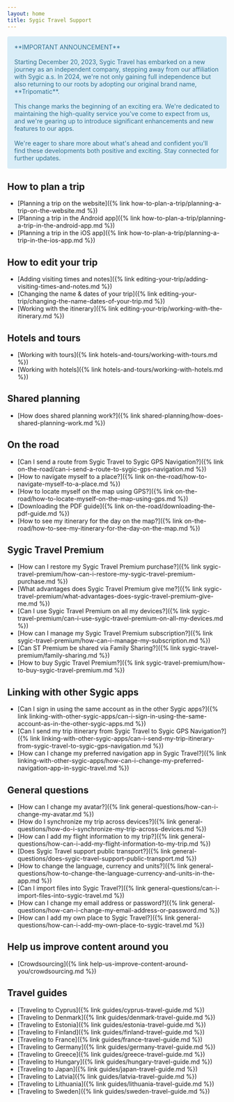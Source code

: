 ```yaml
---
layout: home
title: Sygic Travel Support
---
```



<div markdown="span" style="margin-bottom: 10px; margin-top: 10px; overflow: hidden; color: #31708f; background-color: #d9edf7; border-color: #bce8f1; padding: 15px; border: 1px solid transparent; border-radius: 4px;">
**IMPORTANT ANNOUNCEMENT**
<br />
<br />
Starting December 20, 2023, Sygic Travel has embarked on a new journey as an independent company, stepping away from our affiliation with Sygic a.s. In 2024, we're not only gaining full independence but also returning to our roots by adopting our original brand name, **Tripomatic**.
<br />
<br />
This change marks the beginning of an exciting era. We're dedicated to maintaining the high-quality service you've come to expect from us, and we're gearing up to introduce significant enhancements and new features to our apps.
<br />
<br />
We're eager to share more about what's ahead and confident you'll find these developments both positive and exciting. Stay connected for further updates.
</div>


## How to plan a trip
- [Planning a trip on the website]({% link how-to-plan-a-trip/planning-a-trip-on-the-website.md %})
- [Planning a trip in the Android app]({% link how-to-plan-a-trip/planning-a-trip-in-the-android-app.md %})
- [Planning a trip in the iOS app]({% link how-to-plan-a-trip/planning-a-trip-in-the-ios-app.md %})

## How to edit your trip
- [Adding visiting times and notes]({% link editing-your-trip/adding-visiting-times-and-notes.md %})
- [Changing the name & dates of your trip]({% link editing-your-trip/changing-the-name-dates-of-your-trip.md %})
- [Working with the itinerary]({% link editing-your-trip/working-with-the-itinerary.md %})

## Hotels and tours
- [Working with tours]({% link hotels-and-tours/working-with-tours.md %})
- [Working with hotels]({% link hotels-and-tours/working-with-hotels.md %})

## Shared planning
- [How does shared planning work?]({% link shared-planning/how-does-shared-planning-work.md %})

## On the road
- [Can I send a route from Sygic Travel to Sygic GPS Navigation?]({% link on-the-road/can-i-send-a-route-to-sygic-gps-navigation.md %})
- [How to navigate myself to a place?]({% link on-the-road/how-to-navigate-myself-to-a-place.md %})
- [How to locate myself on the map using GPS?]({% link on-the-road/how-to-locate-myself-on-the-map-using-gps.md %})
- [Downloading the PDF guide]({% link on-the-road/downloading-the-pdf-guide.md %})
- [How to see my itinerary for the day on the map?]({% link on-the-road/how-to-see-my-itinerary-for-the-day-on-the-map.md %})

## Sygic Travel Premium
- [How can I restore my Sygic Travel Premium purchase?]({% link sygic-travel-premium/how-can-i-restore-my-sygic-travel-premium-purchase.md %})
- [What advantages does Sygic Travel Premium give me?]({% link sygic-travel-premium/what-advantages-does-sygic-travel-premium-give-me.md %})
- [Can I use Sygic Travel Premium on all my devices?]({% link sygic-travel-premium/can-i-use-sygic-travel-premium-on-all-my-devices.md %})
- [How can I manage my Sygic Travel Premium subscription?]({% link sygic-travel-premium/how-can-i-manage-my-subscription.md %})
- [Can ST Premium be shared via Family Sharing?]({% link sygic-travel-premium/family-sharing.md %})
- [How to buy Sygic Travel Premium?]({% link sygic-travel-premium/how-to-buy-sygic-travel-premium.md %})

## Linking with other Sygic apps
- [Can I sign in using the same account as in the other Sygic apps?]({% link linking-with-other-sygic-apps/can-i-sign-in-using-the-same-account-as-in-the-other-sygic-apps.md %})
- [Can I send my trip itinerary from Sygic Travel to Sygic GPS Navigation?]({% link linking-with-other-sygic-apps/can-i-send-my-trip-itinerary-from-sygic-travel-to-sygic-gps-navigation.md %})
- [How can I change my preferred navigation app in Sygic Travel?]({% link linking-with-other-sygic-apps/how-can-i-change-my-preferred-navigation-app-in-sygic-travel.md %})

## General questions
- [How can I change my avatar?]({% link general-questions/how-can-i-change-my-avatar.md %})
- [How do I synchronize my trip across devices?]({% link general-questions/how-do-i-synchronize-my-trip-across-devices.md %})
- [How can I add my flight information to my trip?]({% link general-questions/how-can-i-add-my-flight-information-to-my-trip.md %})
- [Does Sygic Travel support public transport?]({% link general-questions/does-sygic-travel-support-public-transport.md %})
- [How to change the language, currency and units?]({% link general-questions/how-to-change-the-language-currency-and-units-in-the-app.md %})
- [Can I import files into Sygic Travel?]({% link general-questions/can-i-import-files-into-sygic-travel.md %})
- [How can I change my email address or password?]({% link general-questions/how-can-i-change-my-email-address-or-password.md %})
- [How can I add my own place to Sygic Travel?]({% link general-questions/how-can-i-add-my-own-place-to-sygic-travel.md %})

## Help us improve content around you
- [Crowdsourcing]({% link help-us-improve-content-around-you/crowdsourcing.md %})

## Travel guides
- [Traveling to Cyprus]({% link guides/cyprus-travel-guide.md %})
- [Traveling to Denmark]({% link guides/denmark-travel-guide.md %})
- [Traveling to Estonia]({% link guides/estonia-travel-guide.md %})
- [Traveling to Finland]({% link guides/finland-travel-guide.md %})
- [Traveling to France]({% link guides/france-travel-guide.md %})
- [Traveling to Germany]({% link guides/germany-travel-guide.md %})
- [Traveling to Greece]({% link guides/greece-travel-guide.md %})
- [Traveling to Hungary]({% link guides/hungary-travel-guide.md %})
- [Traveling to Japan]({% link guides/japan-travel-guide.md %})
- [Traveling to Latvia]({% link guides/latvia-travel-guide.md %})
- [Traveling to Lithuania]({% link guides/lithuania-travel-guide.md %})
- [Traveling to Sweden]({% link guides/sweden-travel-guide.md %})
